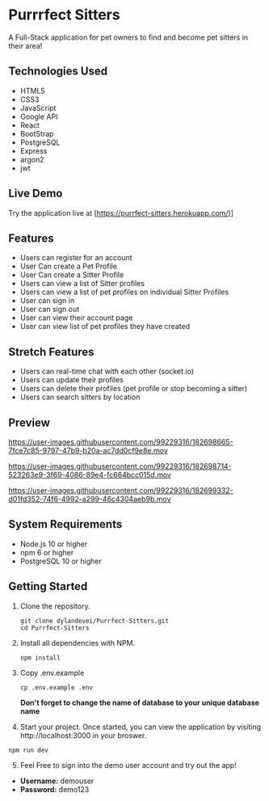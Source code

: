 
# Purrrfect Sitters

A Full-Stack  application for pet owners to find and become pet sitters in their area!

## Technologies Used

- HTML5
- CSS3
- JavaScript
- Google API
- React
- BootStrap
- PostgreSQL
- Express
- argon2
- jwt


## Live Demo

Try the application live at [[https://purrfect-sitters.herokuapp.com/)](https://purrfect-sitters.herokuapp.com/)]

## Features

- Users can register for an account
- User Can create a Pet Profile
- User Can create a Sitter Profile
- Users can view a list of Sitter profiles
- Users can view a list of pet profiles on individual Sitter Profiles
- User can sign in
- User can sign out
- User can view their account page
- User can view list of pet profiles they have created 


## Stretch Features

- Users can real-time chat with each other (socket.io)
- Users can update their profiles
- Users can delete their profiles (pet profile or stop becoming a sitter)  
- Users can search sitters by location



## Preview



https://user-images.githubusercontent.com/99229316/182698665-7fce7c85-9797-47b9-b20a-ac7dd0cf9e8e.mov


https://user-images.githubusercontent.com/99229316/182698714-523263e9-3f69-4086-89e4-fc664bcc015d.mov




https://user-images.githubusercontent.com/99229316/182699332-d01fd352-74f6-4992-a299-46c4304aeb9b.mov





## System Requirements
- Node.js 10 or higher
- npm 6 or higher
- PostgreSQL 10 or higher

## Getting Started 

1. Clone the repository.

    ```shell
    git clone dylandevei/Purrfect-Sitters.git
    cd Purrfect-Sitters
    ```
    
2. Install all dependencies with NPM.
  
      ```shell
    npm install
    ```
    
 3. Copy .env.example

    ```shell
    cp .env.example .env
    ```
    
    **Don't forget to change the name of database to your unique database name**
    
   4. Start your project. Once started, you can view the application by visiting http://localhost:3000 in your broswer.
          
    npm run dev
    
   5. Feel Free to sign into the demo user account and try out the app! 
   - **Username:** demouser
   - **Password:** demo123
    
 






